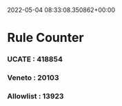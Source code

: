 2022-05-04 08:33:08.350862+00:00
# Rule Counter 
 ### UCATE : 418854

 ### Veneto : 20103

 ### Allowlist : 13923